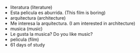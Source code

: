 * literatura (literature)
* Esta pelicula es aburrida. (This film is boring)
* arquitectura (architecture)
* Me interesa la arquitectura. (I am interested in architecture)
* musica (music)
* Le gusta la musica? Do you like music?
* pelicula (film)
* 61 days of study 
